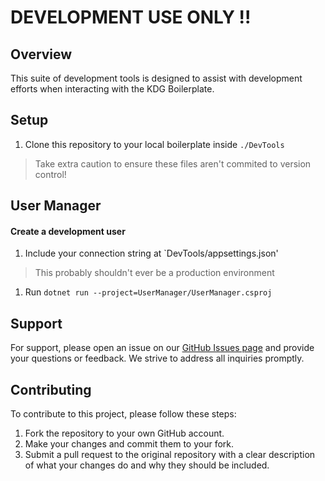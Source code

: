 # DEVELOPMENT USE **ONLY** !!

## Overview
This suite of development tools is designed to assist with development efforts when interacting with the KDG Boilerplate.

## Setup

1. Clone this repository to your local boilerplate inside `./DevTools`
> Take extra caution to ensure these files aren't commited to version control!

## User Manager

#### Create a development user

1. Include your connection string at `DevTools/appsettings.json'
> This probably shouldn't ever be a production environment
1. Run `dotnet run --project=UserManager/UserManager.csproj`

## Support

For support, please open an issue on our [GitHub Issues page](https://github.com/KDG-Development/KDG-Net-DevTools/issues) and provide your questions or feedback. We strive to address all inquiries promptly.

## Contributing

To contribute to this project, please follow these steps:

1. Fork the repository to your own GitHub account.
2. Make your changes and commit them to your fork.
3. Submit a pull request to the original repository with a clear description of what your changes do and why they should be included.
